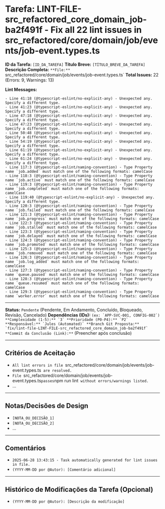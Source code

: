 # Tarefa: LINT-FILE-src_refactored_core_domain_job-ba2f491f - Fix all 22 lint issues in src_refactored/core/domain/job/events/job-event.types.ts

**ID da Tarefa:** `[ID_DA_TAREFA]`
**Título Breve:** `[TÍTULO_BREVE_DA_TAREFA]`
**Descrição Completa:**
`**File:** `src_refactored/core/domain/job/events/job-event.types.ts`
**Total Issues:** 22 (Errors: 9, Warnings: 13)

**Lint Messages:**

```text
- Line 41:18 (@typescript-eslint/no-explicit-any) - Unexpected any. Specify a different type.
- Line 41:23 (@typescript-eslint/no-explicit-any) - Unexpected any. Specify a different type.
- Line 47:18 (@typescript-eslint/no-explicit-any) - Unexpected any. Specify a different type.
- Line 47:23 (@typescript-eslint/no-explicit-any) - Unexpected any. Specify a different type.
- Line 50:48 (@typescript-eslint/no-explicit-any) - Unexpected any. Specify a different type.
- Line 54:19 (@typescript-eslint/no-explicit-any) - Unexpected any. Specify a different type.
- Line 61:19 (@typescript-eslint/no-explicit-any) - Unexpected any. Specify a different type.
- Line 61:24 (@typescript-eslint/no-explicit-any) - Unexpected any. Specify a different type.
- Line 117:3 (@typescript-eslint/naming-convention) - Type Property name `job.added` must match one of the following formats: camelCase
- Line 118:3 (@typescript-eslint/naming-convention) - Type Property name `job.active` must match one of the following formats: camelCase
- Line 119:3 (@typescript-eslint/naming-convention) - Type Property name `job.completed` must match one of the following formats: camelCase
- Line 119:40 (@typescript-eslint/no-explicit-any) - Unexpected any. Specify a different type.
- Line 120:3 (@typescript-eslint/naming-convention) - Type Property name `job.failed` must match one of the following formats: camelCase
- Line 121:3 (@typescript-eslint/naming-convention) - Type Property name `job.progress` must match one of the following formats: camelCase
- Line 122:3 (@typescript-eslint/naming-convention) - Type Property name `job.stalled` must match one of the following formats: camelCase
- Line 123:3 (@typescript-eslint/naming-convention) - Type Property name `job.delayed` must match one of the following formats: camelCase
- Line 124:3 (@typescript-eslint/naming-convention) - Type Property name `job.promoted` must match one of the following formats: camelCase
- Line 125:3 (@typescript-eslint/naming-convention) - Type Property name `job.removed` must match one of the following formats: camelCase
- Line 126:3 (@typescript-eslint/naming-convention) - Type Property name `job.log_added` must match one of the following formats: camelCase
- Line 127:3 (@typescript-eslint/naming-convention) - Type Property name `queue.paused` must match one of the following formats: camelCase
- Line 128:3 (@typescript-eslint/naming-convention) - Type Property name `queue.resumed` must match one of the following formats: camelCase
- Line 129:3 (@typescript-eslint/naming-convention) - Type Property name `worker.error` must match one of the following formats: camelCase
````

---

**Status:** `Pendente` (Pendente, Em Andamento, Concluído, Bloqueado, Revisão, Cancelado)
**Dependências (IDs):** `` (ex: `APP-SVC-001, CONFIG-002`)
**Complexidade (1-5):** `3`
**Prioridade (P0-P4):** `P2`
**Responsável:** `Jules (Automated)`
**Branch Git Proposta:** `fix/lint-file-LINT-FILE-src_refactored_core_domain_job-ba2f491f`
**Commit da Conclusão (Link):** `` (Preencher após conclusão)

---

## Critérios de Aceitação
- `All lint errors in file `src_refactored/core/domain/job/events/job-event.types.ts` are resolved.`
- `File `src_refactored/core/domain/job/events/job-event.types.ts` passes `npm run lint` without errors/warnings listed.`
- ...

---

## Notas/Decisões de Design
- `[NOTA_OU_DECISÃO_1]`
- `[NOTA_OU_DECISÃO_2]`
- ...

---

## Comentários
- `2025-06-28 13:43:15 - Task automatically generated for lint issues in file.`
- `(YYYY-MM-DD por @Autor): [Comentário adicional]`

---

## Histórico de Modificações da Tarefa (Opcional)
- `(YYYY-MM-DD por @Autor): [Descrição da modificação]`
